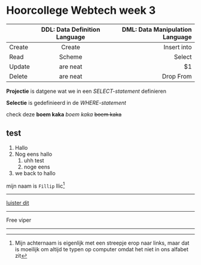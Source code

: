 # Hoorcollege Webtech week 3

|               | DDL: Data Definition Language | DML: Data Manipulation Language |
| :------------ |:---------------:| -----:|
|Create      | Create | Insert into |
|Read | Scheme        |   Select |
|Update| are neat        |    $1 |
|Delete| are neat        | Drop From|



**Projectie** is datgene wat we in een *SELECT-statement* definieren

**Selectie** is gedefinieerd in de *WHERE-statement*
















check deze **boem kaka**
*boem kaka*
~~boem kaka~~ 


## test
1. Hallo
2. Nog eens hallo
   1. uhh test
   2. noge eens
4. we back to hallo


mijn naam is ```Fillip``` Ilic[^1] 

---

[luister dit](https://www.youtube.com/watch?v=-XazLR5UFWM&ab_channel=RapperViperVEVOArchive)

___

Free viper

***


[^1]:  Mijn achternaam is eigenlijk met een streepje erop naar links, maar dat is moeilijk om altijd te typen op computer omdat het niet in ons alfabet zit
